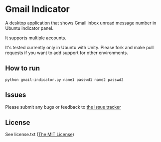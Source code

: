# Gmail Indicator
A desktop application that shows Gmail inbox unread message number in Ubuntu indicator panel.

It supports multiple accounts.

It's tested currently only in Ubuntu with Unity. Please fork and make pull requests if you want to add support for other environments.

## How to run
`python gmail-indicator.py name1 passwd1 name2 passwd2`

## Issues
Please submit any bugs or feedback to [the issue tracker](https://github.com/fillest/gmail-indicator/issues)

## License
See license.txt ([The MIT License](http://www.opensource.org/licenses/mit-license.php))
